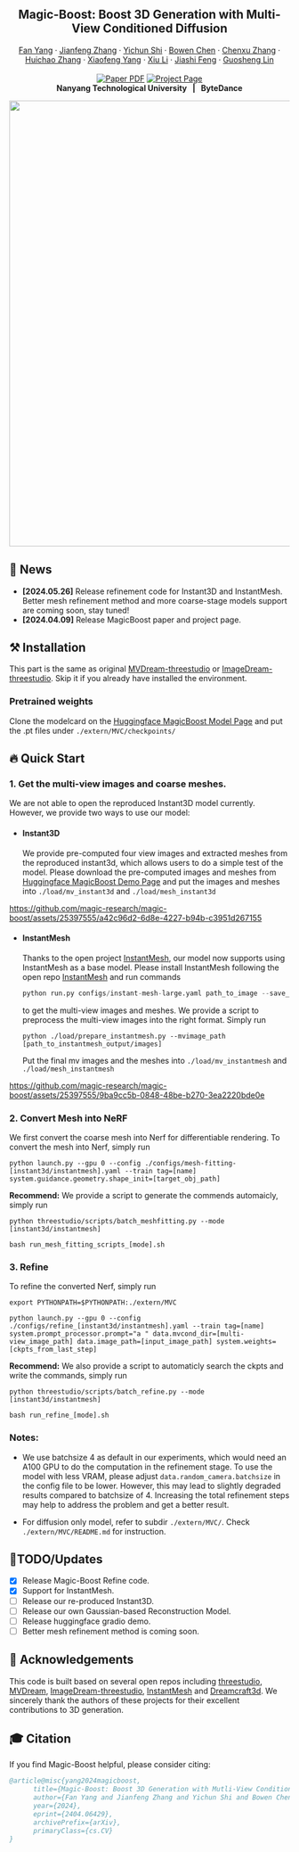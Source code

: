 <p align="center">
  <h2 align="center">Magic-Boost: Boost 3D Generation with Multi-View Conditioned Diffusion</h2>
  <p align="center">
    <a href="https://github.com/yf1019">Fan Yang</a>
    ·
    <a href="http://jeff95.me/">Jianfeng Zhang</a>
    ·
    <a href="https://seasonsh.github.io/">Yichun Shi</a>
    ·
    <a href="https://magic-research.github.io/magic-boost/">Bowen Chen</a>
    ·
    <a href="https://zhangchenxu528.github.io/">Chenxu Zhang</a>
    ·
    <a href="https://magic-research.github.io/magic-boost/">Huichao Zhang</a>
    ·
    <a href="https://magic-research.github.io/magic-boost/">Xiaofeng Yang</a>
    ·
    <a href="https://lixiulive.com/">Xiu Li</a>
    ·
    <a href="https://sites.google.com/site/jshfeng/home">Jiashi Feng</a>
    ·
    <a href="https://guosheng.github.io/">Guosheng Lin</a>
    <br>
    <br>
        <a href="https://arxiv.org/abs/2404.06429"><img src='https://img.shields.io/badge/arXiv-MagicBoost-red' alt='Paper PDF'></a>
        <a href='https://magic-research.github.io/magic-boost'><img src='https://img.shields.io/badge/Project_Page-MagicBoost-green' alt='Project Page'></a>
    <br>
    <b>Nanyang Technological University &nbsp; | &nbsp;  ByteDance</b>
  </p>

<div align="center">
  <img width="800" src="assets/teaser.png">
</div>

## 📢 News
* **[2024.05.26]** Release refinement code for Instant3D and InstantMesh. Better mesh refinement method and more coarse-stage models support are coming soon, stay tuned!
* **[2024.04.09]** Release MagicBoost paper and project page.

## ⚒️ Installation 

This part is the same as original [MVDream-threestudio](https://github.com/bytedance/MVDream-threestudio) or [ImageDream-threestudio](https://github.com/bytedance/ImageDream). Skip it if you already have installed the environment.

### Pretrained weights
Clone the modelcard on the [Huggingface MagicBoost Model Page](https://huggingface.co/yyyfan/magic-boost/) and put the .pt files under  ```./extern/MVC/checkpoints/``` 

## 🔥 Quick Start

### 1. Get the multi-view images and coarse meshes.
We are not able to open the reproduced Instant3D model currently. However, we provide two ways to use our model:

* #### Instant3D
  We provide pre-computed four view images and extracted meshes from the reproduced instant3d, which allows users to do a simple test of the model. 
  Please download the pre-computed images and meshes from [Huggingface MagicBoost Demo Page](https://huggingface.co/datasets/yyyfan/magic-boost-demo) and put the images and meshes into ```./load/mv_instant3d``` and ```./load/mesh_instant3d```

https://github.com/magic-research/magic-boost/assets/25397555/a42c96d2-6d8e-4227-b94b-c3951d267155


* #### InstantMesh
  Thanks to the open project [InstantMesh](https://github.com/TencentARC/InstantMesh), our model now supports using InstantMesh as a base model. Please install InstantMesh following the open repo [InstantMesh](https://github.com/TencentARC/InstantMesh) and run commands 
  ``` python
  python run.py configs/instant-mesh-large.yaml path_to_image --save_video
  ``` 
  to get the multi-view images and meshes.
  We provide a script  to preprocess the multi-view images into the right format. Simply run 
  ```
  python ./load/prepare_instantmesh.py --mvimage_path [path_to_instantmesh_output/images]
  ```
  Put the final mv images and the meshes into ```./load/mv_instantmesh``` and ```./load/mesh_instantmesh```

https://github.com/magic-research/magic-boost/assets/25397555/9ba9cc5b-0848-48be-b270-3ea2220bde0e


### 2. Convert Mesh into NeRF
We first convert the coarse mesh into Nerf for differentiable rendering. To convert the mesh into Nerf, simply run 
```
python launch.py --gpu 0 --config ./configs/mesh-fitting-[instant3d/instantmesh].yaml --train tag=[name] system.guidance.geometry.shape_init=[target_obj_path]
```

**Recommend:** We provide a script to generate the commends automaicly, simply run 
```
python threestudio/scripts/batch_meshfitting.py --mode [instant3d/instantmesh]

bash run_mesh_fitting_scripts_[mode].sh
```


### 3. Refine
To refine the converted Nerf, simply run 
```
export PYTHONPATH=$PYTHONPATH:./extern/MVC

python launch.py --gpu 0 --config ./configs/refine_[instant3d/instantmesh].yaml --train tag=[name] system.prompt_processor.prompt="a " data.mvcond_dir=[multi-view_image_path] data.image_path=[input_image_path] system.weights=[ckpts_from_last_step]
```

**Recommend:** We also provide a script to automaticly search the ckpts and write the commands, simply run 
```
python threestudio/scripts/batch_refine.py --mode [instant3d/instantmesh] 

bash run_refine_[mode].sh
```

### Notes:
- We use batchsize 4 as default in our experiments, which would need an A100 GPU to do the computation in the refinement stage. To use the model with less VRAM, please adjust ```data.random_camera.batchsize``` in the config file to be lower. However, this may lead to slightly degraded results compared to batchsize of 4. Increasing the total refinement steps may help to address the problem and get a better result.  

- For diffusion only model, refer to subdir ```./extern/MVC/```. Check ```./extern/MVC/README.md``` for instruction.

## 🚩TODO/Updates
- [x] Release Magic-Boost Refine code.
- [x] Support for InstantMesh.
- [ ] Release our re-produced Instant3D.
- [ ] Release our own Gaussian-based Reconstruction Model.
- [ ] Release huggingface gradio demo.
- [ ] Better mesh refinement method is coming soon.

## 🙏 Acknowledgements
This code is built based on several open repos including [threestudio](https://github.com/threestudio-project/threestudio), [MVDream](https://github.com/bytedance/MVDream-threestudi), [ImageDream-threestudio](https://github.com/bytedance/ImageDream), [InstantMesh](https://github.com/TencentARC/InstantMesh) and [Dreamcraft3d](https://github.com/deepseek-ai/DreamCraft3D). We sincerely thank the authors of these projects for their excellent contributions to 3D generation. 

## 🎓 Citation
If you find Magic-Boost helpful, please consider citing:

``` bibtex
@article@misc{yang2024magicboost,
      title={Magic-Boost: Boost 3D Generation with Mutli-View Conditioned Diffusion}, 
      author={Fan Yang and Jianfeng Zhang and Yichun Shi and Bowen Chen and Chenxu Zhang and Huichao Zhang and Xiaofeng Yang and Jiashi Feng and Guosheng Lin},
      year={2024},
      eprint={2404.06429},
      archivePrefix={arXiv},
      primaryClass={cs.CV}
}
```
